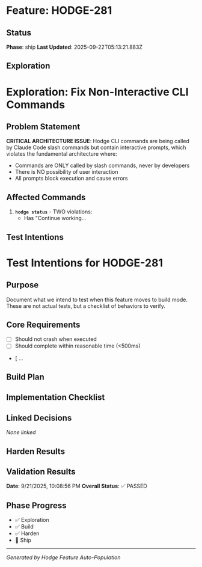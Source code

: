 # Feature: HODGE-281

## Status
**Phase**: ship
**Last Updated**: 2025-09-22T05:13:21.883Z

## Exploration
# Exploration: Fix Non-Interactive CLI Commands

## Problem Statement
**CRITICAL ARCHITECTURE ISSUE**: Hodge CLI commands are being called by Claude Code slash commands but contain interactive prompts, which violates the fundamental architecture where:
- Commands are ONLY called by slash commands, never by developers
- There is NO possibility of user interaction
- All prompts block execution and cause errors

## Affected Commands
1. **`hodge status`** - TWO violations:
   - Has "Continue working...

## Test Intentions
# Test Intentions for HODGE-281

## Purpose
Document what we intend to test when this feature moves to build mode.
These are not actual tests, but a checklist of behaviors to verify.

## Core Requirements
- [ ] Should not crash when executed
- [ ] Should complete within reasonable time (<500ms)
- [ ...

## Build Plan
## Implementation Checklist


## Linked Decisions
_None linked_

## Harden Results
## Validation Results
**Date**: 9/21/2025, 10:08:56 PM
**Overall Status**: ✅ PASSED




## Phase Progress
- ✅ Exploration
- ✅ Build
- ✅ Harden
- 🔄 Ship

---
_Generated by Hodge Feature Auto-Population_
